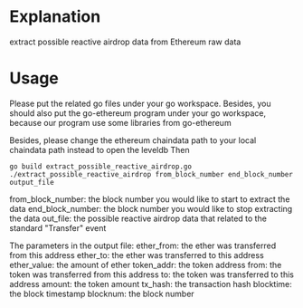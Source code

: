 # Explanation
extract possible reactive airdrop data from Ethereum raw data

# Usage
Please put the related go files under your go workspace. Besides, you should also put the go-ethereum program under your go workspace, because our program use some libraries from go-ethereum

Besides, please change the ethereum chaindata path to your local chaindata path instead to open the leveldb
Then
```
go build extract_possible_reactive_airdrop.go
./extract_possible_reactive_airdrop from_block_number end_block_number output_file
```
from_block_number: the block number you would like to start to extract the data
end_block_number: the block number you would like to stop extracting the data
out_file: the possible reactive airdrop data that related to the standard "Transfer" event

The parameters in the output file:
ether_from: the ether was transferred from this address
ether_to: the ether was transferred to this address
ether_value: the amount of ether
token_addr: the token address
from: the token was transferred from this address
to: the token was transferred to this address
amount: the token amount
tx_hash: the transaction hash
blocktime: the block timestamp
blocknum: the block number
